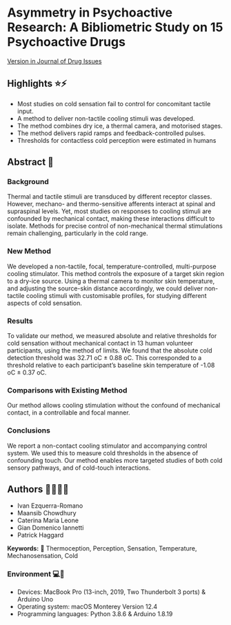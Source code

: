 # Asymmetry in Psychoactive Research: A Bibliometric Study on 15 Psychoactive Drugs
[Version in Journal of Drug Issues](https://journals.sagepub.com/doi/full/10.1177/00220426211068439)

## Highlights :star::zap:
- Most studies on cold sensation fail to control for concomitant tactile input.
- A method to deliver non-tactile cooling stimuli was developed.
- The method combines dry ice, a thermal camera, and motorised stages.
- The method delivers rapid ramps and feedback-controlled pulses.
- Thresholds for contactless cold perception were estimated in humans

## Abstract :page_with_curl:
### Background
Thermal and tactile stimuli are transduced by different receptor classes. However, mechano- and thermo-sensitive afferents interact at spinal and supraspinal levels. Yet, most studies on responses to cooling stimuli are confounded by mechanical contact, making these interactions difficult to isolate. Methods for precise control of non-mechanical thermal stimulations remain challenging, particularly in the cold range.

### New Method
We developed a non-tactile, focal, temperature-controlled, multi-purpose cooling stimulator. This method controls the exposure of a target skin region to a dry-ice source. Using a thermal camera to monitor skin temperature, and adjusting the source-skin distance accordingly, we could deliver non-tactile cooling stimuli with customisable profiles, for studying different aspects of cold sensation.

### Results
To validate our method, we measured absolute and relative thresholds for cold sensation without mechanical contact in 13 human volunteer participants, using the method of limits. We found that the absolute cold detection threshold was 32.71 oC ± 0.88 oC. This corresponded to a threshold relative to each participant’s baseline skin temperature of -1.08 oC ± 0.37 oC.

### Comparisons with Existing Method
Our method allows cooling stimulation without the confound of mechanical contact, in a controllable and focal manner.

### Conclusions
We report a non-contact cooling stimulator and accompanying control system. We used this to measure cold thresholds in the absence of confounding touch. Our method enables more targeted studies of both cold sensory pathways, and of cold-touch interactions.

## Authors :man_scientist::woman_scientist:
- Ivan Ezquerra-Romano
- Maansib Chowdhury
- Caterina Maria Leone
- Gian Domenico Iannetti
- Patrick Haggard

**Keywords:** :key: Thermoception, Perception, Sensation, Temperature, Mechanosensation, Cold


### Environment :computer::floppy_disk:
- Devices: MacBook Pro (13-inch, 2019, Two Thunderbolt 3 ports) & Arduino Uno
- Operating system: macOS Monterey Version 12.4
- Programming languages: Python 3.8.6 & Arduino 1.8.19

